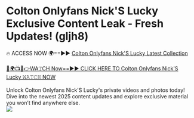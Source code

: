 # Colton Onlyfans Nick'S Lucky Exclusive Content Leak - Fresh Updates! (gljh8)

🔥 ACCESS NOW 🌍==►► <a href="https://tinyurl.com/kvy9nzfs" rel="nofollow">Colton Onlyfans Nick'S Lucky Latest Collection</a>
<br><br>
[🔴🌍📺📱👉WA𝚃CH Now==►► CLICK HERE TO Colton Onlyfans Nick'S Lucky 𝚆𝙰𝚃𝙲𝙷 NOW](https://tinyurl.com/kvy9nzfs)
<br><br>
Unlock Colton Onlyfans Nick'S Lucky's private videos and photos today! Dive into the newest 2025 content updates and explore exclusive material you won’t find anywhere else.
<br>
<a href="https://tinyurl.com/kvy9nzfs" rel="nofollow" data-target="animated-image.originalLink"><img src="https://camo.githubusercontent.com/8a4f000d20f83aca3bf7ec5f350d767afa0574a8a352519fd8cfa583a6f93a33/68747470733a2f2f692e696d6775722e636f6d2f644a486b345a712e676966" data-canonical-src="https://i.imgur.com/dJHk4Zq.gif" style="max-width: 100%; display: inline-block;" data-target="animated-image.originalImage"></a>
<br>
